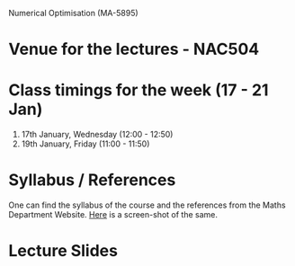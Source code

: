 Numerical Optimisation (MA-5895)
# Venue for the lectures - NAC504
# Class timings for the week (17 - 21 Jan)
1. 17th January, Wednesday (12:00 - 12:50)
2. 19th January, Friday (11:00 - 11:50)

# Syllabus / References 
One can find the syllabus of the course and the references from the Maths Department Website. [Here](Lecture_slides_etc/Drawing.jpeg) is a screen-shot of the same.

# Lecture Slides
